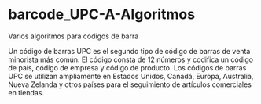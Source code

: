 # barcode_UPC-A-Algoritmos
Varios algoritmos para codigos de barra

Un código de barras UPC es el segundo tipo de código de barras de venta minorista más común. El código consta de 12 números y codifica un código de país, código de empresa y código de producto. Los códigos de barras UPC se utilizan ampliamente en Estados Unidos, Canadá, Europa, Australia, Nueva Zelanda y otros países para el seguimiento de artículos comerciales en tiendas.
